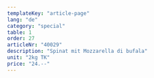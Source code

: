 ```yaml
---
templateKey: "article-page"
lang: "de"
category: "special"
table: 1
order: 27
articleNr: "40029"
description: "Spinat mit Mozzarella di bufala"
unit: "2kg TK"
price: "24.--"
---
```

